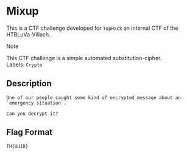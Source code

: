 # Mixup

This is a CTF challenge developed for `TopHack` an internal CTF of the HTBLuVa-Villach. <br/>

> [!NOTE]
> This CTF challenge is a simple automated substitution-cipher. <br/>
> Labels: `Crypto`

## Description
```
One of our people caught some kind of encrypted message about an `emergency situation`.

Can you decrypt it?
```

## Flag Format
```
TH{UUID}
```

